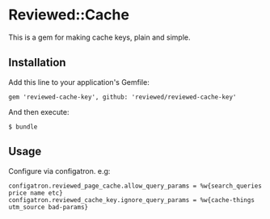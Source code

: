 # Reviewed::Cache

This is a gem for making cache keys, plain and simple.

## Installation

Add this line to your application's Gemfile:

    gem 'reviewed-cache-key', github: 'reviewed/reviewed-cache-key'

And then execute:

    $ bundle

## Usage

Configure via configatron. e.g:

    configatron.reviewed_page_cache.allow_query_params = %w{search_queries price name etc}
    configatron.reviewed_cache_key.ignore_query_params = %w{cache-things utm_source bad-params}
